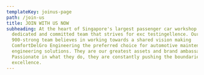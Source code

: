 ```yaml
---
templateKey: joinus-page
path: /join-us
title: JOIN WITH US NOW
subheading: At the heart of Singapore's largest passenger car workshop is a
  dedicated and committed team that strives for exc testingellence. Our
  900-strong team believes in working towards a shared vision making
  ComfortDelGro Engineering the preferred choice for automotive maintenance and
  engineering solutions. They are our greatest assets and brand ambassadors.
  Passionate in what they do, they are constantly pushing the boundaries for
  excellence.
---
```

